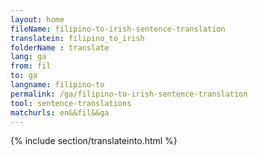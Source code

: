 ```yaml
---
layout: home
fileName: filipino-to-irish-sentence-translation
translatein: filipino_to_irish
folderName : translate
lang: ga
from: fil
to: ga
langname: filipino-to
permalink: /ga/filipino-to-irish-sentence-translation
tool: sentence-translations
matchurls: en&&fil&&ga
---
```

{% include section/translateinto.html %}
